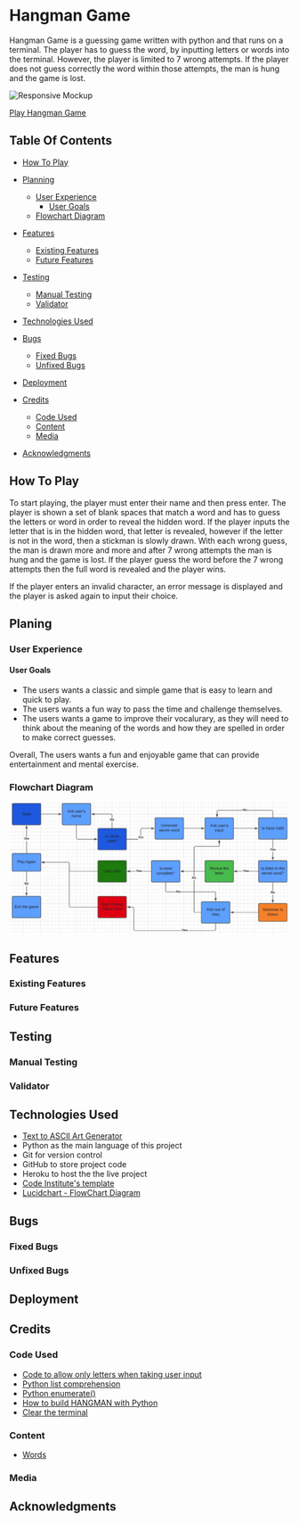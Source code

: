 # Hangman Game

Hangman Game is a guessing game written with python and that runs on a terminal. The player has to guess the word, by inputting letters or words into the terminal. However, the player is limited to 7 wrong attempts. If the player does not guess correctly the word within those attempts, the man is hung and the game is lost. 

![Responsive Mockup]()

[Play Hangman Game]()

## Table Of Contents 

* [How To Play](#how-to-play)

* [Planning](#planing)
    * [User Experience](#user-experience)
        * [User Goals](#user-goals)
    * [Flowchart Diagram](#flowchart-diagram)

* [Features](#features)
    * [Existing Features](#existing-features)
    * [Future Features](#future-features)

* [Testing](#testing)
    * [Manual Testing](#manual-testing)
    * [Validator](#validator)

* [Technologies Used](#technologies-used)

* [Bugs](#bugs)
    * [Fixed Bugs](#fixed-bugs)
    * [Unfixed Bugs](#unfixed-bugs)

* [Deployment](#deployment)

* [Credits](#credits)
    * [Code Used](#code-used)
    * [Content](#content)
    * [Media](#media)

* [Acknowledgments](#acknowledgments)

## How To Play 

To start playing, the player must enter their name and then press enter. 
The player is shown a set of blank spaces that match a word and has to guess the letters or word in order to reveal the hidden word. If the player inputs the letter that is in the hidden word, that letter is revealed, however if the letter is not in the word, then a stickman is slowly drawn. With each wrong guess, the man is drawn more and more and after 7 wrong attempts the man is hung and the game is lost. If the player guess the word before the 7 wrong attempts then the full word is revealed and the player wins. 

If the player enters an invalid character, an error message is displayed and the player is asked again to input their choice.

## Planing 

### User Experience

#### User Goals 

* The users wants a classic and simple game that is easy to learn and quick to play.
* The users wants a fun way to pass the time and challenge themselves.
* The users wants a game to improve their vocalurary, as they will need to think about the meaning of the words and how they are spelled in order to make correct guesses. 

Overall, The users wants a fun and enjoyable game that can provide entertainment and mental exercise. 

### Flowchart Diagram

![FlowChart Diagram](assets/images/FlowChart.jpeg)


## Features

### Existing Features

### Future Features

## Testing

### Manual Testing

### Validator

## Technologies Used

* [Text to ASCII Art Generator](https://patorjk.com/software/taag/#p=display&f=Graceful&t=You%20Lose!)
* Python as the main language of this project
* Git for version control
* GitHub to store project code
* Heroku to host the the live project
* [Code Institute's template](https://github.com/Code-Institute-Org/gitpod-full-template)
* [Lucidchart - FlowChart Diagram](https://www.lucidchart.com/pages/)

## Bugs

### Fixed Bugs

### Unfixed Bugs

## Deployment

## Credits

### Code Used

* [Code to allow only letters when taking user input](https://bobbyhadz.com/blog/python-input-only-letters-allowed)
* [Python list comprehension](https://www.programiz.com/python-programming/list-comprehension)
* [Python enumerate()](https://realpython.com/python-enumerate/)
* [How to build HANGMAN with Python](https://www.youtube.com/watch?v=m4nEnsavl6w&ab_channel=Kite)
* [Clear the terminal](https://www.scaler.com/topics/how-to-clear-screen-in-python/)

### Content
* [Words](https://www.randomlists.com/random-words?dup=false&qty=50)

### Media 

## Acknowledgments







